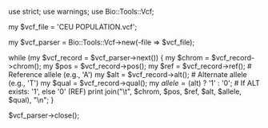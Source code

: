 use strict;
use warnings;
use Bio::Tools::Vcf;

my $vcf_file = 'CEU POPULATION.vcf';

my $vcf_parser = Bio::Tools::Vcf->new(-file => $vcf_file);

while (my $vcf_record = $vcf_parser->next()) 
{
    my $chrom = $vcf_record->chrom();
    my $pos   = $vcf_record->pos();
    my $ref   = $vcf_record->ref();  # Reference allele (e.g., 'A')
    my $alt   = $vcf_record->alt();  # Alternate allele (e.g., 'T')
    my $qual  = $vcf_record->qual();
    my $allele = ($alt) ? '1' : '0';  # If ALT exists: '1', else '0' (REF)
    print join("\t", $chrom, $pos, $ref, $alt, $allele, $qual), "\n";
}

$vcf_parser->close();
